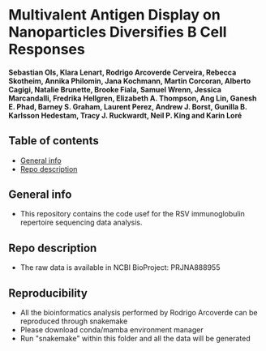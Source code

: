 # Multivalent Antigen Display on Nanoparticles Diversifies B Cell Responses

#### Sebastian Ols, Klara Lenart, Rodrigo Arcoverde Cerveira, Rebecca Skotheim, Annika Philomin, Jana Kochmann, Martin Corcoran, Alberto Cagigi, Natalie Brunette, Brooke Fiala, Samuel Wrenn, Jessica Marcandalli, Fredrika Hellgren, Elizabeth A. Thompson, Ang Lin, Ganesh E. Phad, Barney S. Graham, Laurent Perez, Andrew J. Borst, Gunilla B. Karlsson Hedestam, Tracy J. Ruckwardt, Neil P. King and Karin Loré


## Table of contents
* [General info](#general-info)
* [Repo description](#repo-description)

## General info
- This repository contains the code usef for the RSV immunoglobulin repertoire sequencing data analysis.

## Repo description
- The raw data is available in NCBI BioProject: PRJNA888955

## Reproducibility
- All the bioinformatics analysis performed by Rodrigo Arcoverde can be reproduced through snakemake
- Please download conda/mamba environment manager
- Run "snakemake" within this folder and all the data will be generated
